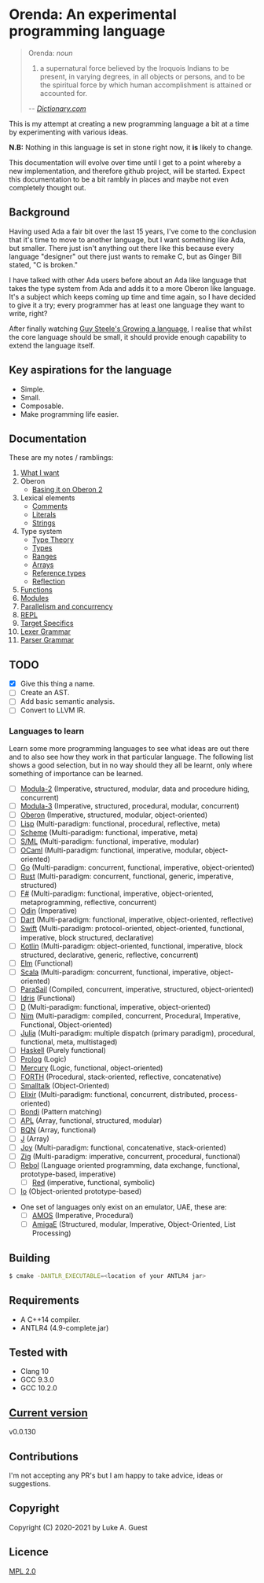 # Orenda: An experimental programming language

> Orenda: *noun*
> 1. a supernatural force believed by the Iroquois Indians to be present, in varying degrees, in all objects or persons, and to be the spiritual force by which human accomplishment is attained or accounted for.
>
> -- <cite>[Dictionary.com](https://www.dictionary.com/browse/orenda?s=t)</cite>

This is my attempt at creating a new programming language a bit at a time by experimenting with various ideas.

**N.B:** Nothing in this language is set in stone right now, it **is** likely to change.

This documentation will evolve over time until I get to a point whereby a new implementation, and therefore github project, will be started. Expect this documentation to be a bit rambly in places and maybe not even completely thought out.

## Background

Having used Ada a fair bit over the last 15 years, I've come to the conclusion that it's time to move to another language, but I want something like Ada, but smaller. There just isn't anything out there like this because every language "designer" out there just wants to remake C, but as Ginger Bill stated, "C is broken."

I have talked with other Ada users before about an Ada like language that takes the type system from Ada and adds it to a more Oberon like language. It's a subject which keeps coming up time and time again, so I have decided to give it a try; every programmer has at least one language they want to write, right?

After finally watching [Guy Steele's Growing a language](https://youtu.be/_ahvzDzKdB0), I realise that whilst the core language should be small, it should provide enough capability to extend the language itself.

## Key aspirations for the language

* Simple.
* Small.
* Composable.
* Make programming life easier.
## Documentation

These are my notes / ramblings:

1. [What I want](./docs/notes/what-i-want.md)
2. Oberon
   * [Basing it on Oberon 2](./docs/notes/oberon/basing-on-oberon2.md)
3. Lexical elements
   * [Comments](./docs/notes/lexical-elements/comments.md)
   * [Literals](./docs/notes/lexical-elements/literals.md)
   * [Strings](./docs/notes/lexical-elements/textual-data.md)
4. Type system
   * [Type Theory](./docs/notes/type-system/type-theory.md)
   * [Types](./docs/notes/type-system/types.md)
   * [Ranges](./docs/notes/type-system/ranges.md)
   * [Arrays](./docs/notes/type-system/arrays.md)
   * [Reference types](./docs/notes/type-system/reference-types.md)
   * [Reflection](./docs/notes/type-system/reflection.md)
5. [Functions](./docs/notes/functions.md)
6. [Modules](./docs/notes/modules.md)
7. [Parallelism and concurrency](/docs/notes/parallelism-concurrency.md)
8. [REPL](./docs/notes/repl.md)
9. [Target Specifics](./docs/notes/target-spoecifics.md)
10. [Lexer Grammar](./src/ExperimentalLexer.g4)
11. [Parser Grammar](./src/ExperimentalParser.g4)

## TODO

* [X] Give this thing a name.
* [ ] Create an AST.
* [ ] Add basic semantic analysis.
* [ ] Convert to LLVM IR.

### Languages to learn

Learn some more programming languages to see what ideas are out there and to also see how they work in that particular language. The following list shows a good selection, but in no way should they all be learnt, only where something of importance can be learned.

+ [ ] [Modula-2](https://en.wikipedia.org/wiki/Modula-2) (Imperative, structured, modular, data and procedure hiding, concurrent)
+ [ ] [Modula-3](https://en.wikipedia.org/wiki/Modula-3) (Imperative, structured, procedural, modular, concurrent)
+ [ ] [Oberon](https://en.wikipedia.org/wiki/Oberon_(programming_language)) (Imperative, structured, modular, object-oriented)
+ [ ] [Lisp](https://en.wikipedia.org/wiki/Lisp_(programming_language)) (Multi-paradigm: functional, procedural, reflective, meta)
+ [ ] [Scheme](https://en.wikipedia.org/wiki/Scheme_(programming_language)) (Multi-paradigm: functional, imperative, meta)
+ [ ] [S/ML](https://en.wikipedia.org/wiki/Standard_ML) (Multi-paradigm: functional, imperative, modular)
+ [ ] [OCaml](https://en.wikipedia.org/wiki/OCaml) (Multi-paradigm: functional, imperative, modular, object-oriented)
+ [ ] [Go](https://en.wikipedia.org/wiki/Go_(programming_language)) (Multi-paradigm: concurrent, functional, imperative, object-oriented)
+ [ ] [Rust](https://en.wikipedia.org/wiki/Rust_(programming_language)) (Multi-paradigm: concurrent, functional, generic, imperative, structured)
+ [ ] [F#](https://en.wikipedia.org/wiki/F_Sharp_(programming_language)) (Multi-paradigm: functional, imperative, object-oriented, metaprogramming, reflective, concurrent)
+ [ ] [Odin](https://odin-lang.org/) (Imperative)
+ [ ] [Dart](https://en.wikipedia.org/wiki/Dart_(programming_language)) (Multi-paradigm: functional, imperative, object-oriented, reflective)
+ [ ] [Swift](https://en.wikipedia.org/wiki/Swift_(programming_language)) (Multi-paradigm: protocol-oriented, object-oriented, functional, imperative, block structured, declarative)
+ [ ] [Kotlin](https://en.wikipedia.org/wiki/Kotlin_(programming_language)) (Multi-paradigm: object-oriented, functional, imperative, block structured, declarative, generic, reflective, concurrent)
+ [ ] [Elm](https://en.wikipedia.org/wiki/Elm_(programming_language)) (Functional)
+ [ ] [Scala](https://en.wikipedia.org/wiki/Scala_(programming_language)) (Multi-paradigm: concurrent, functional, imperative, object-oriented)
+ [ ] [ParaSail](https://en.wikipedia.org/wiki/ParaSail_(programming_language)) (Compiled, concurrent, imperative, structured, object-oriented)
+ [ ] [Idris](https://en.wikipedia.org/wiki/Idris_(programming_language)) (Functional)
+ [ ] [D](https://en.wikipedia.org/wiki/D_(programming_language)) (Multi-paradigm: functional, imperative, object-oriented)
+ [ ] [Nim](https://en.wikipedia.org/wiki/Nim_(programming_language)) (Multi-paradigm: compiled, concurrent, Procedural, Imperative, Functional, Object-oriented)
+ [ ] [Julia](https://en.wikipedia.org/wiki/Julia_(programming_language)) (Multi-paradigm: multiple dispatch (primary paradigm), procedural, functional, meta, multistaged)
+ [ ] [Haskell](https://en.wikipedia.org/wiki/Haskell_(programming_language)) (Purely functional)
+ [ ] [Prolog](https://en.wikipedia.org/wiki/Prolog) (Logic)
+ [ ] [Mercury](https://en.wikipedia.org/wiki/Mercury_(programming_language)) (Logic, functional, object-oriented)
+ [ ] [FORTH](https://en.wikipedia.org/wiki/Forth_(programming_language)) (Procedural, stack-oriented, reflective, concatenative)
+ [ ] [Smalltalk](https://en.wikipedia.org/wiki/Smalltalk) (Object-Oriented)
+ [ ] [Elixir](https://en.wikipedia.org/wiki/Elixir_(programming_language)) (Multi-paradigm: functional, concurrent, distributed, process-oriented)
+ [ ] [Bondi](https://web.archive.org/web/20210321002117/http://bondi.it.uts.edu.au/) (Pattern matching)
+ [ ] [APL](https://en.wikipedia.org/wiki/APL_(programming_language)) (Array, functional, structured, modular)
+ [ ] [BQN](https://github.com/mlochbaum/BQN) (Array, functional)
+ [ ] [J](https://en.wikipedia.org/wiki/J_(programming_language)) (Array)
+ [ ] [Joy](https://en.wikipedia.org/wiki/Joy_(programming_language)) (Multi-paradigm: functional, concatenative, stack-oriented)
+ [ ] [Zig](https://en.wikipedia.org/wiki/Zig_(programming_language)) (Multi-paradigm: imperative, concurrent, procedural, functional)
+ [ ] [Rebol](https://en.wikipedia.org/wiki/Rebol) (Language oriented programming, data exchange, functional, prototype-based, imperative)
  - [ ] [Red](https://en.wikipedia.org/wiki/Red_(programming_language)) (imperative, functional, symbolic)
+ [ ] [Io](https://en.wikipedia.org/wiki/Io_(programming_language)) (Object-oriented prototype-based)
+ One set of languages only exist on an emulator, UAE, these are:
   - [ ] [AMOS](https://en.wikipedia.org/wiki/AMOS_(programming_language)) (Imperative, Procedural)
   - [ ] [AmigaE](https://en.wikipedia.org/wiki/Amiga_E) (Structured, modular, Imperative, Object-Oriented, List Processing)

## Building

```bash
$ cmake -DANTLR_EXECUTABLE=<location of your ANTLR4 jar>
```

## Requirements

* A C++14 compiler.
* ANTLR4 (4.9-complete.jar)

## Tested with

* Clang 10
* GCC 9.3.0
* GCC 10.2.0

## [Current version](http://www.semver.org)

v0.0.130

## Contributions

I'm not accepting any PR's but I am happy to take advice, ideas or suggestions.

## Copyright

Copyright (C) 2020-2021 by Luke A. Guest

## Licence

[MPL 2.0](./LICENCE.txt)
